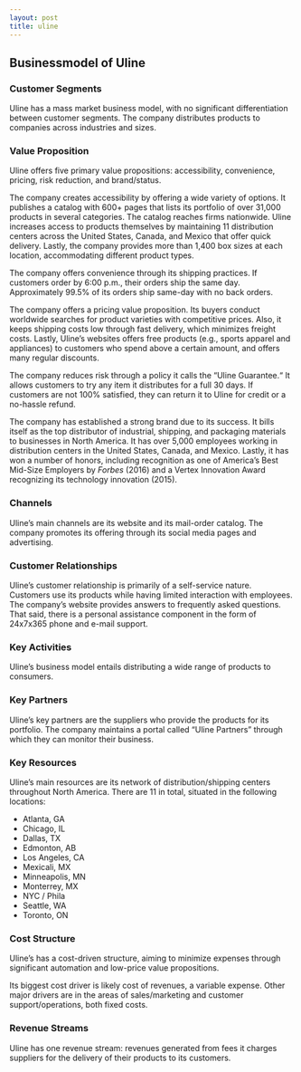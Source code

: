 ```yaml
---
layout: post
title: uline
---
```


Businessmodel of Uline
-----------------------

### Customer Segments

Uline has a mass market business model, with no significant differentiation between customer segments. The company distributes products to companies across industries and sizes.

### Value Proposition

Uline offers five primary value propositions: accessibility, convenience, pricing, risk reduction, and brand/status.

The company creates accessibility by offering a wide variety of options. It publishes a catalog with 600+ pages that lists its portfolio of over 31,000 products in several categories. The catalog reaches firms nationwide. Uline increases access to products themselves by maintaining 11 distribution centers across the United States, Canada, and Mexico that offer quick delivery. Lastly, the company provides more than 1,400 box sizes at each location, accommodating different product types.

The company offers convenience through its shipping practices. If customers order by 6:00 p.m., their orders ship the same day. Approximately 99.5% of its orders ship same-day with no back orders.

The company offers a pricing value proposition. Its buyers conduct worldwide searches for product varieties with competitive prices. Also, it keeps shipping costs low through fast delivery, which minimizes freight costs. Lastly, Uline’s websites offers free products (e.g., sports apparel and appliances) to customers who spend above a certain amount, and offers many regular discounts.

The company reduces risk through a policy it calls the “Uline Guarantee.“ It allows customers to try any item it distributes for a full 30 days. If customers are not 100% satisfied, they can return it to Uline for credit or a no-hassle refund.

The company has established a strong brand due to its success. It bills itself as the top distributor of industrial, shipping, and packaging materials to businesses in North America. It has over 5,000 employees working in distribution centers in the United States, Canada, and Mexico. Lastly, it has won a number of honors, including recognition as one of America’s Best Mid-Size Employers by *Forbes* (2016) and a Vertex Innovation Award recognizing its technology innovation (2015).

### Channels

Uline’s main channels are its website and its mail-order catalog. The company promotes its offering through its social media pages and advertising.

### Customer Relationships

Uline’s customer relationship is primarily of a self-service nature. Customers use its products while having limited interaction with employees. The company’s website provides answers to frequently asked questions. That said, there is a personal assistance component in the form of 24x7x365 phone and e-mail support.

### Key Activities

Uline’s business model entails distributing a wide range of products to consumers.

### Key Partners

Uline’s key partners are the suppliers who provide the products for its portfolio. The company maintains a portal called “Uline Partners” through which they can monitor their business.

### Key Resources

Uline’s main resources are its network of distribution/shipping centers throughout North America. There are 11 in total, situated in the following locations:

 * Atlanta, GA
* Chicago, IL
* Dallas, TX
* Edmonton, AB
* Los Angeles, CA
* Mexicali, MX
* Minneapolis, MN
* Monterrey, MX
* NYC / Phila
* Seattle, WA
* Toronto, ON
 ### Cost Structure

Uline’s has a cost-driven structure, aiming to minimize expenses through significant automation and low-price value propositions.

Its biggest cost driver is likely cost of revenues, a variable expense. Other major drivers are in the areas of sales/marketing and customer support/operations, both fixed costs.

### Revenue Streams

Uline has one revenue stream: revenues generated from fees it charges suppliers for the delivery of their products to its customers.
